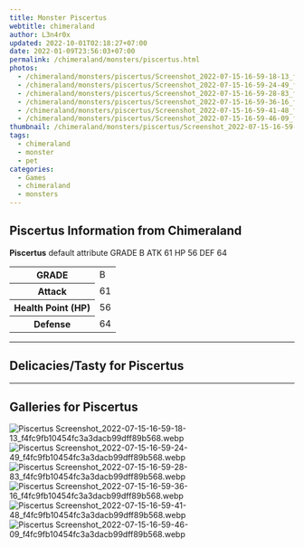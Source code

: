 ```yaml
---
title: Monster Piscertus
webtitle: chimeraland
author: L3n4r0x
updated: 2022-10-01T02:18:27+07:00
date: 2022-01-09T23:56:03+07:00
permalink: /chimeraland/monsters/piscertus.html
photos:
  - /chimeraland/monsters/piscertus/Screenshot_2022-07-15-16-59-18-13_f4fc9fb10454fc3a3dacb99dff89b568.webp
  - /chimeraland/monsters/piscertus/Screenshot_2022-07-15-16-59-24-49_f4fc9fb10454fc3a3dacb99dff89b568.webp
  - /chimeraland/monsters/piscertus/Screenshot_2022-07-15-16-59-28-83_f4fc9fb10454fc3a3dacb99dff89b568.webp
  - /chimeraland/monsters/piscertus/Screenshot_2022-07-15-16-59-36-16_f4fc9fb10454fc3a3dacb99dff89b568.webp
  - /chimeraland/monsters/piscertus/Screenshot_2022-07-15-16-59-41-48_f4fc9fb10454fc3a3dacb99dff89b568.webp
  - /chimeraland/monsters/piscertus/Screenshot_2022-07-15-16-59-46-09_f4fc9fb10454fc3a3dacb99dff89b568.webp
thumbnail: /chimeraland/monsters/piscertus/Screenshot_2022-07-15-16-59-18-13_f4fc9fb10454fc3a3dacb99dff89b568.webp
tags:
  - chimeraland
  - monster
  - pet
categories:
  - Games
  - chimeraland
  - monsters
---
```


<section id="bootstrap-wrapper"><link rel="stylesheet" href="https://rawcdn.githack.com/dimaslanjaka/Web-Manajemen/870a349/css/bootstrap-5-3-0-alpha3-wrapper.css"/><h2 id="attribute">Piscertus Information from Chimeraland</h2><p><b>Piscertus</b> default attribute GRADE B ATK 61 HP 56 DEF 64<table><tr><th>GRADE</th><td>B</td></tr><tr><th>Attack</th><td>61</td></tr><tr><th>Health Point (HP)</th><td>56</td></tr><tr><th>Defense</th><td>64</td></tr></table></p><hr/><h2 id="delicacies">Delicacies/Tasty for Piscertus</h2><div class="bg-dark text-light"></div><hr/><div id="gallery"><h2>Galleries for Piscertus</h2><div class="row"><div class="col-lg-6 col-12"><img src="/chimeraland/monsters/piscertus/Screenshot_2022-07-15-16-59-18-13_f4fc9fb10454fc3a3dacb99dff89b568.webp" alt="Piscertus Screenshot_2022-07-15-16-59-18-13_f4fc9fb10454fc3a3dacb99dff89b568.webp"/></div><div class="col-lg-6 col-12"><img src="/chimeraland/monsters/piscertus/Screenshot_2022-07-15-16-59-24-49_f4fc9fb10454fc3a3dacb99dff89b568.webp" alt="Piscertus Screenshot_2022-07-15-16-59-24-49_f4fc9fb10454fc3a3dacb99dff89b568.webp"/></div><div class="col-lg-6 col-12"><img src="/chimeraland/monsters/piscertus/Screenshot_2022-07-15-16-59-28-83_f4fc9fb10454fc3a3dacb99dff89b568.webp" alt="Piscertus Screenshot_2022-07-15-16-59-28-83_f4fc9fb10454fc3a3dacb99dff89b568.webp"/></div><div class="col-lg-6 col-12"><img src="/chimeraland/monsters/piscertus/Screenshot_2022-07-15-16-59-36-16_f4fc9fb10454fc3a3dacb99dff89b568.webp" alt="Piscertus Screenshot_2022-07-15-16-59-36-16_f4fc9fb10454fc3a3dacb99dff89b568.webp"/></div><div class="col-lg-6 col-12"><img src="/chimeraland/monsters/piscertus/Screenshot_2022-07-15-16-59-41-48_f4fc9fb10454fc3a3dacb99dff89b568.webp" alt="Piscertus Screenshot_2022-07-15-16-59-41-48_f4fc9fb10454fc3a3dacb99dff89b568.webp"/></div><div class="col-lg-6 col-12"><img src="/chimeraland/monsters/piscertus/Screenshot_2022-07-15-16-59-46-09_f4fc9fb10454fc3a3dacb99dff89b568.webp" alt="Piscertus Screenshot_2022-07-15-16-59-46-09_f4fc9fb10454fc3a3dacb99dff89b568.webp"/></div></div></div></section>